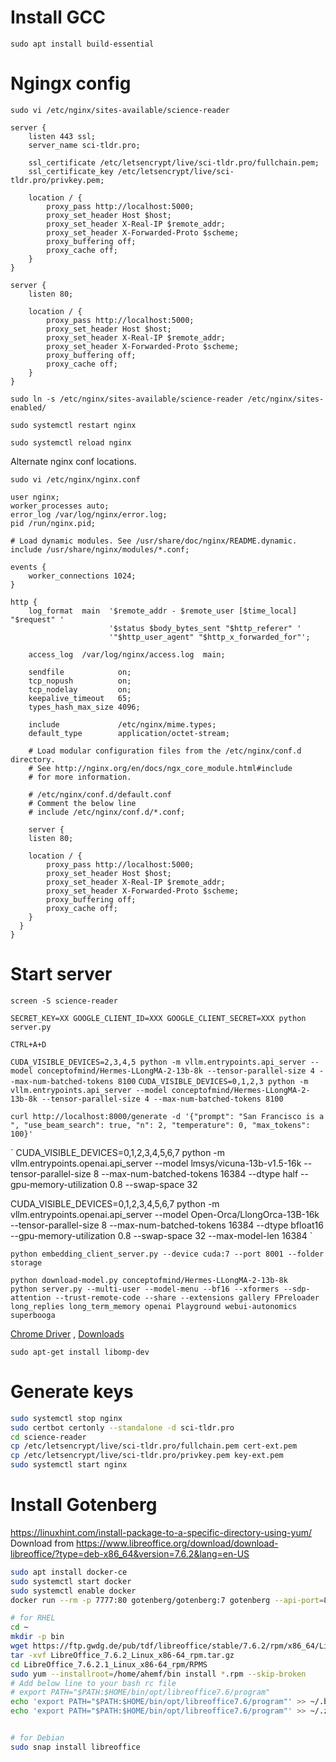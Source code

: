 # Install GCC
`sudo apt install build-essential`

# Ngingx config
`sudo vi /etc/nginx/sites-available/science-reader`

```
server {                                                                                                                                                                                 
    listen 443 ssl;
    server_name sci-tldr.pro;

    ssl_certificate /etc/letsencrypt/live/sci-tldr.pro/fullchain.pem;
    ssl_certificate_key /etc/letsencrypt/live/sci-tldr.pro/privkey.pem;

    location / { 
        proxy_pass http://localhost:5000;
        proxy_set_header Host $host;
        proxy_set_header X-Real-IP $remote_addr;
        proxy_set_header X-Forwarded-Proto $scheme;
        proxy_buffering off;
        proxy_cache off;
    }   
}
```

```
server {                                                                                                                                                                                 
    listen 80;

    location / { 
        proxy_pass http://localhost:5000;
        proxy_set_header Host $host;
        proxy_set_header X-Real-IP $remote_addr;
        proxy_set_header X-Forwarded-Proto $scheme;
        proxy_buffering off;
        proxy_cache off;
    }   
}
```

`sudo ln -s /etc/nginx/sites-available/science-reader /etc/nginx/sites-enabled/`

`sudo systemctl restart nginx`

`sudo systemctl reload nginx`

Alternate nginx conf locations.

`sudo vi /etc/nginx/nginx.conf`

```
user nginx;
worker_processes auto;
error_log /var/log/nginx/error.log;
pid /run/nginx.pid;

# Load dynamic modules. See /usr/share/doc/nginx/README.dynamic.
include /usr/share/nginx/modules/*.conf;

events {
    worker_connections 1024;
}

http {
    log_format  main  '$remote_addr - $remote_user [$time_local] "$request" '
                      '$status $body_bytes_sent "$http_referer" '
                      '"$http_user_agent" "$http_x_forwarded_for"';

    access_log  /var/log/nginx/access.log  main;

    sendfile            on;
    tcp_nopush          on;
    tcp_nodelay         on;
    keepalive_timeout   65;
    types_hash_max_size 4096;

    include             /etc/nginx/mime.types;
    default_type        application/octet-stream;

    # Load modular configuration files from the /etc/nginx/conf.d directory.
    # See http://nginx.org/en/docs/ngx_core_module.html#include
    # for more information.
    
    # /etc/nginx/conf.d/default.conf
    # Comment the below line
    # include /etc/nginx/conf.d/*.conf;

    server {
    listen 80;

    location / {
        proxy_pass http://localhost:5000;
        proxy_set_header Host $host;
        proxy_set_header X-Real-IP $remote_addr;
        proxy_set_header X-Forwarded-Proto $scheme;
        proxy_buffering off;
        proxy_cache off;
    }
  }
}
```

# Start server
`screen -S science-reader`

`SECRET_KEY=XX GOOGLE_CLIENT_ID=XXX GOOGLE_CLIENT_SECRET=XXX python server.py`

`CTRL+A+D`

`CUDA_VISIBLE_DEVICES=2,3,4,5 python -m vllm.entrypoints.api_server --model conceptofmind/Hermes-LLongMA-2-13b-8k --tensor-parallel-size 4 --max-num-batched-tokens 8100`
`CUDA_VISIBLE_DEVICES=0,1,2,3 python -m vllm.entrypoints.api_server --model conceptofmind/Hermes-LLongMA-2-13b-8k --tensor-parallel-size 4 --max-num-batched-tokens 8100`

`curl http://localhost:8000/generate -d '{"prompt": "San Francisco is a ", "use_beam_search": true, "n": 2, "temperature": 0, "max_tokens": 100}'`


`
CUDA_VISIBLE_DEVICES=0,1,2,3,4,5,6,7 python -m vllm.entrypoints.openai.api_server --model lmsys/vicuna-13b-v1.5-16k --tensor-parallel-size 8 --max-num-batched-tokens 16384 --dtype half --gpu-memory-utilization 0.8 --swap-space 32

CUDA_VISIBLE_DEVICES=0,1,2,3,4,5,6,7 python -m vllm.entrypoints.openai.api_server --model Open-Orca/LlongOrca-13B-16k --tensor-parallel-size 8 --max-num-batched-tokens 16384 --dtype bfloat16 --gpu-memory-utilization 0.8 --swap-space 32 --max-model-len 16384
`

`python embedding_client_server.py --device cuda:7 --port 8001 --folder storage`

```
python download-model.py conceptofmind/Hermes-LLongMA-2-13b-8k
python server.py --multi-user --model-menu --bf16 --xformers --sdp-attention --trust-remote-code --share --extensions gallery FPreloader long_replies long_term_memory openai Playground webui-autonomics superbooga
```

[Chrome Driver](https://chromedriver.chromium.org/getting-started) , [Downloads](https://chromedriver.chromium.org/downloads)

`sudo apt-get install libomp-dev`



# Generate keys
```bash
sudo systemctl stop nginx
sudo certbot certonly --standalone -d sci-tldr.pro
cd science-reader
cp /etc/letsencrypt/live/sci-tldr.pro/fullchain.pem cert-ext.pem
cp /etc/letsencrypt/live/sci-tldr.pro/privkey.pem key-ext.pem
sudo systemctl start nginx
```

# Install Gotenberg
https://linuxhint.com/install-package-to-a-specific-directory-using-yum/
Download from https://www.libreoffice.org/download/download-libreoffice/?type=deb-x86_64&version=7.6.2&lang=en-US
```bash
sudo apt install docker-ce
sudo systemctl start docker
sudo systemctl enable docker
docker run --rm -p 7777:80 gotenberg/gotenberg:7 gotenberg --api-port=80 --api-timeout=30s

# for RHEL
cd ~
mkdir -p bin
wget https://ftp.gwdg.de/pub/tdf/libreoffice/stable/7.6.2/rpm/x86_64/LibreOffice_7.6.2_Linux_x86-64_rpm.tar.gz
tar -xvf LibreOffice_7.6.2_Linux_x86-64_rpm.tar.gz
cd LibreOffice_7.6.2.1_Linux_x86-64_rpm/RPMS
sudo yum --installroot=/home/ahemf/bin install *.rpm --skip-broken
# Add below line to your bash rc file
# export PATH="$PATH:$HOME/bin/opt/libreoffice7.6/program"
echo 'export PATH="$PATH:$HOME/bin/opt/libreoffice7.6/program"' >> ~/.bashrc
echo 'export PATH="$PATH:$HOME/bin/opt/libreoffice7.6/program"' >> ~/.zshrc


# for Debian
sudo snap install libreoffice


```


